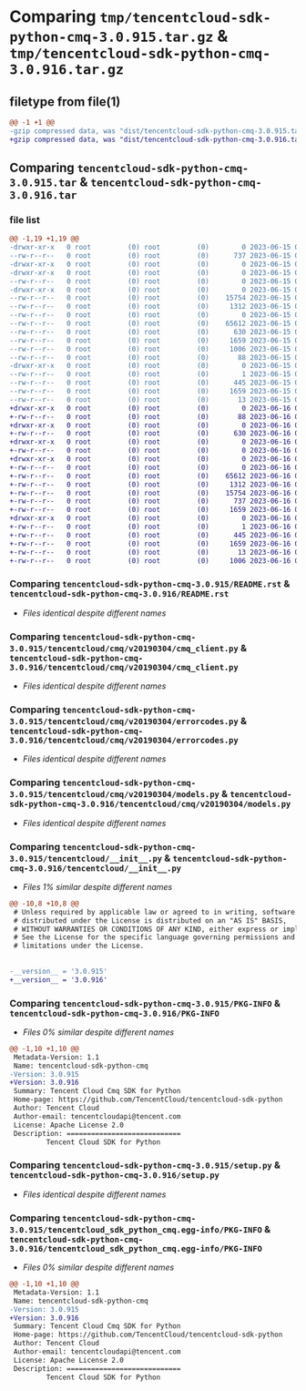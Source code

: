 # Comparing `tmp/tencentcloud-sdk-python-cmq-3.0.915.tar.gz` & `tmp/tencentcloud-sdk-python-cmq-3.0.916.tar.gz`

## filetype from file(1)

```diff
@@ -1 +1 @@
-gzip compressed data, was "dist/tencentcloud-sdk-python-cmq-3.0.915.tar", last modified: Thu Jun 15 00:22:07 2023, max compression
+gzip compressed data, was "dist/tencentcloud-sdk-python-cmq-3.0.916.tar", last modified: Fri Jun 16 00:30:49 2023, max compression
```

## Comparing `tencentcloud-sdk-python-cmq-3.0.915.tar` & `tencentcloud-sdk-python-cmq-3.0.916.tar`

### file list

```diff
@@ -1,19 +1,19 @@
-drwxr-xr-x   0 root         (0) root         (0)        0 2023-06-15 00:22:07.000000 tencentcloud-sdk-python-cmq-3.0.915/
--rw-r--r--   0 root         (0) root         (0)      737 2023-06-15 00:22:07.000000 tencentcloud-sdk-python-cmq-3.0.915/README.rst
-drwxr-xr-x   0 root         (0) root         (0)        0 2023-06-15 00:22:07.000000 tencentcloud-sdk-python-cmq-3.0.915/tencentcloud/
-drwxr-xr-x   0 root         (0) root         (0)        0 2023-06-15 00:22:07.000000 tencentcloud-sdk-python-cmq-3.0.915/tencentcloud/cmq/
--rw-r--r--   0 root         (0) root         (0)        0 2023-06-15 00:22:07.000000 tencentcloud-sdk-python-cmq-3.0.915/tencentcloud/cmq/__init__.py
-drwxr-xr-x   0 root         (0) root         (0)        0 2023-06-15 00:22:07.000000 tencentcloud-sdk-python-cmq-3.0.915/tencentcloud/cmq/v20190304/
--rw-r--r--   0 root         (0) root         (0)    15754 2023-06-15 00:22:07.000000 tencentcloud-sdk-python-cmq-3.0.915/tencentcloud/cmq/v20190304/cmq_client.py
--rw-r--r--   0 root         (0) root         (0)     1312 2023-06-15 00:22:07.000000 tencentcloud-sdk-python-cmq-3.0.915/tencentcloud/cmq/v20190304/errorcodes.py
--rw-r--r--   0 root         (0) root         (0)        0 2023-06-15 00:22:07.000000 tencentcloud-sdk-python-cmq-3.0.915/tencentcloud/cmq/v20190304/__init__.py
--rw-r--r--   0 root         (0) root         (0)    65612 2023-06-15 00:22:07.000000 tencentcloud-sdk-python-cmq-3.0.915/tencentcloud/cmq/v20190304/models.py
--rw-r--r--   0 root         (0) root         (0)      630 2023-06-15 00:22:07.000000 tencentcloud-sdk-python-cmq-3.0.915/tencentcloud/__init__.py
--rw-r--r--   0 root         (0) root         (0)     1659 2023-06-15 00:22:07.000000 tencentcloud-sdk-python-cmq-3.0.915/PKG-INFO
--rw-r--r--   0 root         (0) root         (0)     1006 2023-06-15 00:22:07.000000 tencentcloud-sdk-python-cmq-3.0.915/setup.py
--rw-r--r--   0 root         (0) root         (0)       88 2023-06-15 00:22:07.000000 tencentcloud-sdk-python-cmq-3.0.915/setup.cfg
-drwxr-xr-x   0 root         (0) root         (0)        0 2023-06-15 00:22:07.000000 tencentcloud-sdk-python-cmq-3.0.915/tencentcloud_sdk_python_cmq.egg-info/
--rw-r--r--   0 root         (0) root         (0)        1 2023-06-15 00:22:07.000000 tencentcloud-sdk-python-cmq-3.0.915/tencentcloud_sdk_python_cmq.egg-info/dependency_links.txt
--rw-r--r--   0 root         (0) root         (0)      445 2023-06-15 00:22:07.000000 tencentcloud-sdk-python-cmq-3.0.915/tencentcloud_sdk_python_cmq.egg-info/SOURCES.txt
--rw-r--r--   0 root         (0) root         (0)     1659 2023-06-15 00:22:07.000000 tencentcloud-sdk-python-cmq-3.0.915/tencentcloud_sdk_python_cmq.egg-info/PKG-INFO
--rw-r--r--   0 root         (0) root         (0)       13 2023-06-15 00:22:07.000000 tencentcloud-sdk-python-cmq-3.0.915/tencentcloud_sdk_python_cmq.egg-info/top_level.txt
+drwxr-xr-x   0 root         (0) root         (0)        0 2023-06-16 00:30:49.000000 tencentcloud-sdk-python-cmq-3.0.916/
+-rw-r--r--   0 root         (0) root         (0)       88 2023-06-16 00:30:49.000000 tencentcloud-sdk-python-cmq-3.0.916/setup.cfg
+drwxr-xr-x   0 root         (0) root         (0)        0 2023-06-16 00:30:49.000000 tencentcloud-sdk-python-cmq-3.0.916/tencentcloud/
+-rw-r--r--   0 root         (0) root         (0)      630 2023-06-16 00:30:49.000000 tencentcloud-sdk-python-cmq-3.0.916/tencentcloud/__init__.py
+drwxr-xr-x   0 root         (0) root         (0)        0 2023-06-16 00:30:49.000000 tencentcloud-sdk-python-cmq-3.0.916/tencentcloud/cmq/
+-rw-r--r--   0 root         (0) root         (0)        0 2023-06-16 00:30:49.000000 tencentcloud-sdk-python-cmq-3.0.916/tencentcloud/cmq/__init__.py
+drwxr-xr-x   0 root         (0) root         (0)        0 2023-06-16 00:30:49.000000 tencentcloud-sdk-python-cmq-3.0.916/tencentcloud/cmq/v20190304/
+-rw-r--r--   0 root         (0) root         (0)        0 2023-06-16 00:30:49.000000 tencentcloud-sdk-python-cmq-3.0.916/tencentcloud/cmq/v20190304/__init__.py
+-rw-r--r--   0 root         (0) root         (0)    65612 2023-06-16 00:30:49.000000 tencentcloud-sdk-python-cmq-3.0.916/tencentcloud/cmq/v20190304/models.py
+-rw-r--r--   0 root         (0) root         (0)     1312 2023-06-16 00:30:49.000000 tencentcloud-sdk-python-cmq-3.0.916/tencentcloud/cmq/v20190304/errorcodes.py
+-rw-r--r--   0 root         (0) root         (0)    15754 2023-06-16 00:30:49.000000 tencentcloud-sdk-python-cmq-3.0.916/tencentcloud/cmq/v20190304/cmq_client.py
+-rw-r--r--   0 root         (0) root         (0)      737 2023-06-16 00:30:49.000000 tencentcloud-sdk-python-cmq-3.0.916/README.rst
+-rw-r--r--   0 root         (0) root         (0)     1659 2023-06-16 00:30:49.000000 tencentcloud-sdk-python-cmq-3.0.916/PKG-INFO
+drwxr-xr-x   0 root         (0) root         (0)        0 2023-06-16 00:30:49.000000 tencentcloud-sdk-python-cmq-3.0.916/tencentcloud_sdk_python_cmq.egg-info/
+-rw-r--r--   0 root         (0) root         (0)        1 2023-06-16 00:30:49.000000 tencentcloud-sdk-python-cmq-3.0.916/tencentcloud_sdk_python_cmq.egg-info/dependency_links.txt
+-rw-r--r--   0 root         (0) root         (0)      445 2023-06-16 00:30:49.000000 tencentcloud-sdk-python-cmq-3.0.916/tencentcloud_sdk_python_cmq.egg-info/SOURCES.txt
+-rw-r--r--   0 root         (0) root         (0)     1659 2023-06-16 00:30:49.000000 tencentcloud-sdk-python-cmq-3.0.916/tencentcloud_sdk_python_cmq.egg-info/PKG-INFO
+-rw-r--r--   0 root         (0) root         (0)       13 2023-06-16 00:30:49.000000 tencentcloud-sdk-python-cmq-3.0.916/tencentcloud_sdk_python_cmq.egg-info/top_level.txt
+-rw-r--r--   0 root         (0) root         (0)     1006 2023-06-16 00:30:49.000000 tencentcloud-sdk-python-cmq-3.0.916/setup.py
```

### Comparing `tencentcloud-sdk-python-cmq-3.0.915/README.rst` & `tencentcloud-sdk-python-cmq-3.0.916/README.rst`

 * *Files identical despite different names*

### Comparing `tencentcloud-sdk-python-cmq-3.0.915/tencentcloud/cmq/v20190304/cmq_client.py` & `tencentcloud-sdk-python-cmq-3.0.916/tencentcloud/cmq/v20190304/cmq_client.py`

 * *Files identical despite different names*

### Comparing `tencentcloud-sdk-python-cmq-3.0.915/tencentcloud/cmq/v20190304/errorcodes.py` & `tencentcloud-sdk-python-cmq-3.0.916/tencentcloud/cmq/v20190304/errorcodes.py`

 * *Files identical despite different names*

### Comparing `tencentcloud-sdk-python-cmq-3.0.915/tencentcloud/cmq/v20190304/models.py` & `tencentcloud-sdk-python-cmq-3.0.916/tencentcloud/cmq/v20190304/models.py`

 * *Files identical despite different names*

### Comparing `tencentcloud-sdk-python-cmq-3.0.915/tencentcloud/__init__.py` & `tencentcloud-sdk-python-cmq-3.0.916/tencentcloud/__init__.py`

 * *Files 1% similar despite different names*

```diff
@@ -10,8 +10,8 @@
 # Unless required by applicable law or agreed to in writing, software
 # distributed under the License is distributed on an "AS IS" BASIS,
 # WITHOUT WARRANTIES OR CONDITIONS OF ANY KIND, either express or implied.
 # See the License for the specific language governing permissions and
 # limitations under the License.
 
 
-__version__ = '3.0.915'
+__version__ = '3.0.916'
```

### Comparing `tencentcloud-sdk-python-cmq-3.0.915/PKG-INFO` & `tencentcloud-sdk-python-cmq-3.0.916/PKG-INFO`

 * *Files 0% similar despite different names*

```diff
@@ -1,10 +1,10 @@
 Metadata-Version: 1.1
 Name: tencentcloud-sdk-python-cmq
-Version: 3.0.915
+Version: 3.0.916
 Summary: Tencent Cloud Cmq SDK for Python
 Home-page: https://github.com/TencentCloud/tencentcloud-sdk-python
 Author: Tencent Cloud
 Author-email: tencentcloudapi@tencent.com
 License: Apache License 2.0
 Description: ============================
         Tencent Cloud SDK for Python
```

### Comparing `tencentcloud-sdk-python-cmq-3.0.915/setup.py` & `tencentcloud-sdk-python-cmq-3.0.916/setup.py`

 * *Files identical despite different names*

### Comparing `tencentcloud-sdk-python-cmq-3.0.915/tencentcloud_sdk_python_cmq.egg-info/PKG-INFO` & `tencentcloud-sdk-python-cmq-3.0.916/tencentcloud_sdk_python_cmq.egg-info/PKG-INFO`

 * *Files 0% similar despite different names*

```diff
@@ -1,10 +1,10 @@
 Metadata-Version: 1.1
 Name: tencentcloud-sdk-python-cmq
-Version: 3.0.915
+Version: 3.0.916
 Summary: Tencent Cloud Cmq SDK for Python
 Home-page: https://github.com/TencentCloud/tencentcloud-sdk-python
 Author: Tencent Cloud
 Author-email: tencentcloudapi@tencent.com
 License: Apache License 2.0
 Description: ============================
         Tencent Cloud SDK for Python
```

